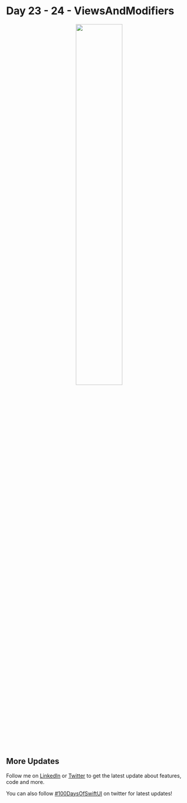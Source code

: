 # Day 23 - 24 - ViewsAndModifiers

<p align="center">
  <img src="https://github.com/shankarmadeshvaran/100DaysOfSwiftUI/blob/master/ViewsAndModifiers/Screenshots/" width="50%" height="50%"/>
</p>


## More Updates
Follow me on [LinkedIn](https://linkedin.com/in/shankar-mathesh) or [Twitter](https://twitter.com/Shankar__am) to get the latest update about features, code and more. 

You can also follow [#100DaysOfSwiftUI](https://twitter.com/hashtag/100DaysOfSwiftUI) on twitter for latest updates!

